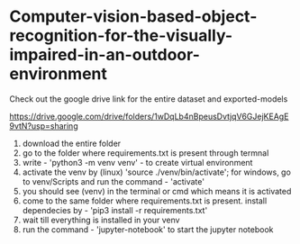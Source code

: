 # Computer-vision-based-object-recognition-for-the-visually-impaired-in-an-outdoor-environment

Check out the google drive link for the entire dataset and exported-models

https://drive.google.com/drive/folders/1wDqLb4nBpeusDvtjqV6GJejKEAgE9vtN?usp=sharing


1. download the entire folder
2. go to the folder where requirements.txt is present through termnal
3. write - 'python3 -m venv venv' - to create virtual environment
4. activate the venv by (linux) 'source ./venv/bin/activate';
for windows, go to venv/Scripts and run the command - 'activate'
5. you should see (venv) in the terminal or cmd which means it is activated
6. come to the same folder where requirements.txt is present. install dependecies by -
'pip3 install -r requirements.txt'
7. wait till everything is installed in your venv
8. run the command - 'jupyter-notebook'
to start the jupyter notebook
